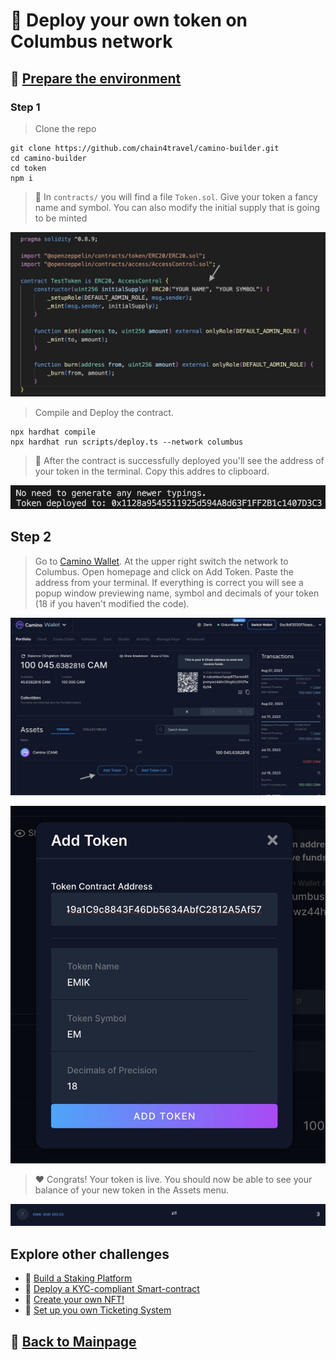 # 💎 Deploy your own token on Columbus network

## 🏁 [Prepare the environment](https://github.com/chain4travel/camino-builder/setup)


### Step 1

> Clone the repo 

```
git clone https://github.com/chain4travel/camino-builder.git
cd camino-builder
cd token
npm i
```

> 🔧 In `contracts/` you will find a file `Token.sol`. Give your token a fancy name and symbol. You can also modify the initial supply that is going to be minted

![image](https://github.com/juuroudojo/images/blob/main/Image%2018.08.2023%20at%2001.03.jpeg)

> Compile and Deploy the contract.

```
npx hardhat compile
npx hardhat run scripts/deploy.ts --network columbus
```

> 📎 After the contract is successfully deployed you'll see the address of your token in the terminal. Copy this addres to clipboard.

![image](https://github.com/juuroudojo/images/blob/main/Image%2018.08.2023%20at%2001.16.jpeg)

## Step 2

> Go to [Camino Wallet](https://suite.camino.network/wallet). At the upper right switch the network to Columbus. Open homepage and click on Add Token. Paste the address from your terminal. If everything is correct you will see a popup window previewing name, symbol and decimals of your token (18 if you haven't modified the code).

![image](https://github.com/juuroudojo/images/blob/main/Image%2018.08.2023%20at%2001.21.jpeg)

![image](https://github.com/juuroudojo/images/blob/main/Image%2018.08.2023%20at%2001.29.jpeg)

> ♥️ Congrats! Your token is live. You should now be able to see your balance of your new token in the Assets menu.

![image](https://github.com/juuroudojo/images/blob/main/Image%2018.08.2023%20at%2001.34.jpeg)


## Explore other challenges
 - 🍇  [Build a Staking Platform](https://github.com/chain4travel/camino-builder/tree/c4t/staking)
 - 🥝  [Deploy a KYC-compliant Smart-contract](https://github.com/chain4travel/camino-builder/tree/c4t/kyc)
 - 🍓  [Create your own NFT!](https://github.com/chain4travel/camino-builder/tree/c4t/nft)
 - 🍍  [Set up you own Ticketing System](https://github.com/chain4travel/camino-builder/tree/token-gate/)


## 🎑 [Back to Mainpage](https://github.com/chain4travel/camino-builder)